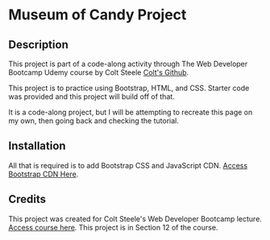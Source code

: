 # Museum of Candy Project

## Description

This project is part of a code-along activity through The Web Developer Bootcamp Udemy course by Colt Steele [Colt's Github](https://github.com/Colt).

This project is to practice using Bootstrap, HTML, and CSS. Starter code was provided and this project will build off of that.

It is a code-along project, but I will be attempting to recreate this page on my own, then going back and checking the tutorial.

## Installation

All that is required is to add Bootstrap CSS and JavaScript CDN. [Access Bootstrap CDN Here](https://getbootstrap.com/docs/5.3/getting-started/introduction/#quick-start).

## Credits

This project was created for Colt Steele's Web Developer Bootcamp lecture. [Access course here](https://www.udemy.com/course/the-web-developer-bootcamp/learn/lecture/21915928#overview). This project is in Section 12 of the course.
